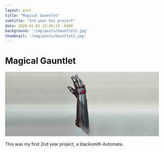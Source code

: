 ```yaml
---
layout: post
title: "Magical Gauntlet"
subtitle: "3rd year Uni project"
date: 2020-01-01 23:45:13 -0400
background: '/img/posts/Gauntlet2.jpg'
thumbnail: '/img/posts/Gauntlet2.jpg'
---
```


# Magical Gauntlet

![image](/img/posts/Gauntlet2.jpg)

This was my first 2nd year project, a blacksmith Automata.



